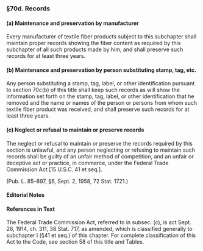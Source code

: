 ### §70d. Records ###

#### (a) Maintenance and preservation by manufacturer ####

Every manufacturer of textile fiber products subject to this subchapter shall maintain proper records showing the fiber content as required by this subchapter of all such products made by him, and shall preserve such records for at least three years.

#### (b) Maintenance and preservation by person substituting stamp, tag, etc. ####

Any person substituting a stamp, tag, label, or other identification pursuant to section 70c(b) of this title shall keep such records as will show the information set forth on the stamp, tag, label, or other identification that he removed and the name or names of the person or persons from whom such textile fiber product was received, and shall preserve such records for at least three years.

#### (c) Neglect or refusal to maintain or preserve records ####

The neglect or refusal to maintain or preserve the records required by this section is unlawful, and any person neglecting or refusing to maintain such records shall be guilty of an unfair method of competition, and an unfair or deceptive act or practice, in commerce, under the Federal Trade Commission Act [15 U.S.C. 41 et seq.].

(Pub. L. 85–897, §6, Sept. 2, 1958, 72 Stat. 1721.)

#### **Editorial Notes** ####

#### References in Text ####

The Federal Trade Commission Act, referred to in subsec. (c), is act Sept. 26, 1914, ch. 311, 38 Stat. 717, as amended, which is classified generally to subchapter I (§41 et seq.) of this chapter. For complete classification of this Act to the Code, see section 58 of this title and Tables.